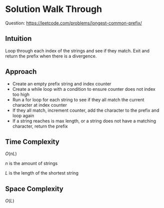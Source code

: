# Solution Walk Through
Question: https://leetcode.com/problems/longest-common-prefix/

## Intuition
Loop through each index of the strings and see if they match. Exit and return the prefix when there is a divergence.

## Approach
- Create an empty prefix string and index counter
- Create a while loop with a condition to ensure counter does not index too high
- Run a for loop for each string to see if they all match the current character at index counter
- If they all match, increment counter, add the character to the prefix and loop again
- If a string reaches is max length, or a string does not have a matching character, return the prefix

## Time Complexity
$O(nL)$

$n$ is the amount of strings

$L$ is the length of the shortest string

## Space Complexity
$O(L)$